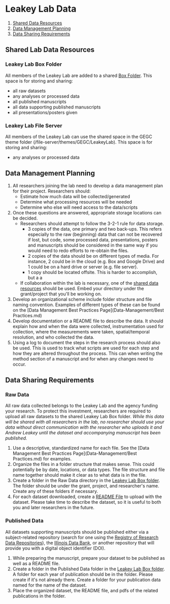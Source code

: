 # Leakey Lab Data 

1. [Shared Data Resources](#shared-lab-data-resources)
2. [Data Management Planning](#data-management-planning)
3. [Data Sharing Requirements](#data-sharing-requirements)

## Shared Lab Data Resources
### Leakey Lab Box Folder

All members of the Leakey Lab are added to a shared [Box Folder](https://uofi.box.com/s/y7d9vdfhtrbyj5o121eo7eovpq98v7yb). This space is for storing and sharing: 
- all raw datasets 
- any analyses or processed data  
- all published manuscripts
- all data supporting published manuscripts
- all presentations/posters given

### Leakey Lab File Server 

All members of the Leakey Lab can use the shared space in the GEGC theme folder (/file-server/themes/GEGC/LeakeyLab). This space is for storing and sharing:
- any analyses or processed data

## Data Management Planning

1. All researchers joining the lab need to develop a data management plan for their project. Researchers should:
    - Estimate how much data will be collected/generated 
    - Determine what processing resources will be needed 
    - Determine who else will need access to the data/scripts 
2. Once these questions are answered, appropriate storage locations can be decided.
    - Researchers should attempt to follow the 3-2-1 rule for data storage.
      - 3 copies of the data, one primary and two back-ups. This refers especially to the raw (beginning) data that can not be recovered if lost, but code, some processed data, presentations, posters and manuscripts should be considered in the same way if you would need to redo efforts to re-obtain the files.
      - 2 copies of the data should be on different types of media. For instance, 2 could be in the cloud (e.g. Box and Google Drive) and 1 could be on a hard drive or server (e.g. file server).
      - 1 copy should be located offsite. This is harder to accomplish, but a a
    - If collaboration within the lab is necessary, one of the [shared data resources](#shared-lab-data-resources) should be used. Embed your directory under the grant/project that you'll be working on.
3. Develop an organizational scheme include folder structure and file naming convention. Examples of different types of these can be found on the [Data Management Best Practices Page](Data-Management/Best Practices.md)
4. Develop documentation or a README file to describe the data. It should explain how and when the data were collected, instrumentation used for collection, where the measurements were taken, spatial/temporal resolution, and who collected the data. 
5. Using a log to document the steps in the research process should also be used. This is used to track what scripts are used for each step and how they are altered throughout the process. This can when writing the method section of a manuscript and for when any changes need to occur.

## Data Sharing Requirements

### Raw Data
All raw data collected belongs to the Leakey Lab and the agency funding your research. To protect this investment, researchers are required to upload all raw datasets to the shared Leakey Lab Box folder. *While this data will be shared with all researchers in the lab, no researcher should use your data without direct communication with the researcher who uploads it and Andrew Leakey until the dataset and accompanying manuscript has been published.*
1. Use a descriptive, standardized name for each file. See the [Data Management Best Practices Page](Data-Management/Best Practices.md) for examples. 
2. Organize the files in a folder structure that makes sense. This could potentially be by date, locations, or data types. The file structure and file name together should make it clear as to what data is in the file.
3. Create a folder in the Raw Data directory in the [Leakey Lab Box folder](https://uofi.box.com/s/y7d9vdfhtrbyj5o121eo7eovpq98v7yb). The folder should be under the grant, project, and researcher's name. Create any of these folders if necessary.
4. For each dataset downloaded, create a [README File](Data-Management/README_DATASET_template.txt) to upload with the dataset. Please take time to describe the dataset, so it is useful to both you and later researchers in the future. 

### Published Data
All datasets supporting manuscripts should be published either via a subject-related repository (search for one using the [Registry of Research Data Repositories](https://www.re3data.org/)), the [Illinois Data Bank](https://databank.illinois.edu/), or another repository that will provide you with a digital object identifier (DOI).
1. While preparing the manuscript, prepare your dataset to be published as well as a README file.
2. Create a folder in the Published Data folder in the [Leakey Lab Box folder](https://uofi.box.com/s/y7d9vdfhtrbyj5o121eo7eovpq98v7yb). A folder for each year of publication should be in the folder. Please create if it's not already there. Create a folder for your publication data named for the name of the dataset. 
3. Place the organized dataset, the README file, and pdfs of the related publications in the folder.
